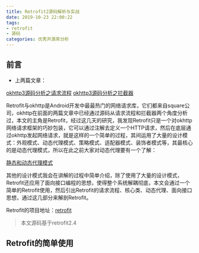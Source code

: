 ```yaml
---
title: Retrofit2源码解析与实战
date: 2019-10-23 22:00:22
tags: 
- retrofit
- 源码
categories: 优秀开源库分析
---
```


## 前言

* 上两篇文章：

[okhttp3源码分析之请求流程](https://rain9155.github.io/2019/09/03/okhttp3源码分析之请求流程/)
[okhttp3源码分析之拦截器](https://rain9155.github.io/2019/09/07/okhttp3源码分析之拦截器/)

Retrofit与okhttp是Android开发中最最热门的网络请求库，它们都来自square公司，okhttp在前面的两篇文章中已经通过源码从请求流程和拦截器两个角度分析过，本文的主角是Retrofit，经过这几天的研究，我发现Retrofit只是一个对okhttp网络请求框架的巧妙包装，它可以通过注解去定义一个HTTP请求，然后在底层通过okhttp发起网络请求，就是这样的一个简单的过程，其间运用了大量的设计模式：外观模式、动态代理模式、策略模式、适配器模式、装饰者模式等，其最核心的是动态代理模式，所以在此之前大家对动态代理要有一个了解：

[静态和动态代理模式](https://rain9155.github.io/2019/10/15/代理模式/)

其他的设计模式我会在讲解的过程中简单介绍，除了使用了大量的设计模式，Retrofit还应用了面向接口编程的思想，使得整个系统解耦彻底，本文会通过一个简单的Retrofit使用，然后引出Retrofit的请求流程、核心类、动态代理、面向接口思想，通过这几部分来解剖Retrofit。

Retrofit的项目地址：[retrofit](https://github.com/square/retrofit)

> 本文源码基于retrofit2.4

## Retrofit的简单使用

